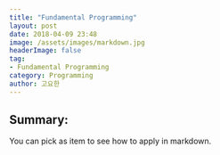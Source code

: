 ```yaml
---
title: "Fundamental Programming"
layout: post
date: 2018-04-09 23:48
image: /assets/images/markdown.jpg
headerImage: false
tag:
- Fundamental Programming
category: Programming
author: 고요한
---
```


## Summary:

You can pick as item to see how to apply in markdown.

